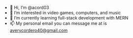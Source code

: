 - 👋 Hi, I’m @acord03
- 👀 I’m interested in video games, computers, and music
- 🌱 I’m currently learning full-stack development with MERN
- 📫 My personal email you can message me at is averycordero40@gmail.com

<!---
acord03/acord03 is a ✨ special ✨ repository because its `README.md` (this file) appears on your GitHub profile.
You can click the Preview link to take a look at your changes.
--->

